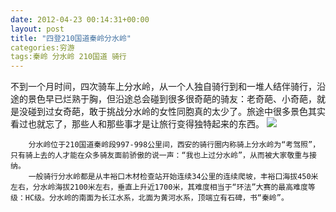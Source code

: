 ```yaml
---
date: 2012-04-23 00:14:31+00:00
layout: post
title: "四登210国道秦岭分水岭"
categories:穷游
tags:秦岭 分水岭 210国道 骑行
---
```

不到一个月时间，四次骑车上分水岭，从一个人独自骑行到和一堆人结伴骑行，沿途的景色早已烂熟于胸，但沿途总会碰到很多很奇葩的骑友：老奇葩、小奇葩，就是没碰到过女奇葩，敢于挑战分水岭的女性同胞真的太少了。旅途中很多景色其实看过也就忘了，那些人和那些事才是让旅行变得独特起来的东西。
![](http://xiye.me/album/travel/fenshuiling.jpg)

        分水岭位于210国道秦岭段997-998公里间，西安的骑行圈内称骑上分水岭为“考驾照”，只有骑上去的人才能在众多骑友面前骄傲的说一声：“我也上过分水岭”，从而被大家敬重与接纳。
        一般骑行分水岭都是从丰裕口木材检查站开始连续34公里的连续爬坡，丰裕口海拔450米左右，分水岭海拔2100米左右，垂直上升近1700米，其难度相当于“环法”大赛的最高难度等级：HC级。分水岭的南面为长江水系，北面为黄河水系，顶端立有石碑，书“秦岭”。